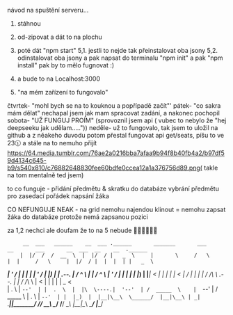 návod na spuštění serveru...

1. stáhnou
2. od-zipovat a dát to na plochu



5.  poté dát "npm start"
     5,1. jestli to nejde tak přeinstalovat oba jsony
        5,2. odinstalovat oba jsony a pak napsat do terminalu "npm init" a pak "npm install" pak by to mělo fugnovat :)
7.  a bude to na Localhost:3000
8.  "na mém zařízení to fungovalo"



čtvrtek- "mohl bych se na to kouknou a popřípadě začít"'
pátek- "co sakra mám dělat" nechapal jsem jak mam spracovat zadání, a nakonec pochopil
sobota- "UŽ FUNGUJ PROÍM" (sprovoznil jsem api ( vubec to nebylo že "hej deepseeku jak udělam....."))
neděle- už to fungovalo, tak jsem to uložil na github a z něakeho duvodu potom přestal fungovat api get/seats, píšu to ve 23🕦 a stále na to nemuho přijít https://64.media.tumblr.com/76ae2a0216bba7afaa9b94f8b40fb4a2/b97df59d4134c645-b9/s540x810/c76882648830fee60bdfe0ccea12a1a376756d89.png( takle na tom mentalně ted jsem)


to co funguje -
přidání předmětu & skratku do databáze
vybrání předmětu pro zasedací pořádek
napsání žáka

CO NEFUNGUJE NEAK -
na grid nemohu najendou klinout = nemohu zapsat žáka do databáze protože nemá zapsanou pozici



za 1,2 nechci ale doufam že to na 5 nebude 🙏🙏😭😭🥀🥀

         __  ___   ______    __  ___ .______       _______       ___               __       ___       __  ___  __    __  .______   
        |  |/  /  /  __  \  |  |/  / |   _  \     |       \     /   \             |  |     /   \     |  |/  / |  |  |  | |   _  \  
  ______|  '  /  |  |  |  | |  '  /  |  |_)  |    |  .--.  |   /  ^  \            |  |    /  ^  \    |  '  /  |  |  |  | |  |_)  | 
 |______|    <   |  |  |  | |    <   |      /     |  |  |  |  /  /_\  \     .--.  |  |   /  /_\  \   |    <   |  |  |  | |   _  <  
        |  .  \  |  `--'  | |  .  \  |  |\  \----.|  '--'  | /  _____  \    |  `--'  |  /  _____  \  |  .  \  |  `--'  | |  |_)  | 
        |__|\__\  \______/  |__|\__\ | _| `._____||_______/ /__/     \__\    \______/  /__/     \__\ |__|\__\  \______/  |______/  
        
                                                                                                                                  
